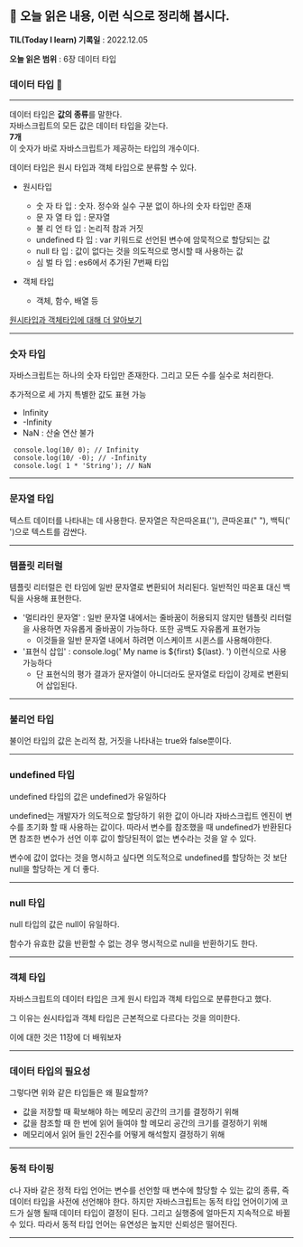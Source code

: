 ## 📕 오늘 읽은 내용, 이런 식으로 정리해 봅시다.

**TIL(Today I learn) 기록일** : 2022.12.05

**오늘 읽은 범위** : 6장 데이터 타입

### 데이터 타입 📑

---

데이터 타입은 **값의 종류**를 말한다.   
자바스크립트의 모든 값은 데이터 타입을 갖는다.   
**7개**   
이 숫자가 바로 자바스크립트가 제공하는 타입의 개수이다.   

데이터 타입은 원시 타입과 객체 타입으로 분류할 수 있다.


- 원시타입
  - 숫 자      타 입 : 숫자. 정수와 실수 구분 없이 하나의 숫자 타입만 존재
  - 문 자 열    타 입 : 문자열
  - 불 리 언    타 입 : 논리적 참과 거짓
  - undefined 타 입 : var 키워드로 선언된 변수에 암묵적으로 할당되는 값
  - null      타 입 : 값이 없다는 것을 의도적으로 명시할 때 사용하는 값
  - 심 벌      타 입 : es6에서 추가된 7번째 타입

- 객체 타입
  - 객체, 함수, 배열 등

[원시타입과 객체타입에 대해 더 알아보기](https://html-jc.tistory.com/499)   

---

### 숫자 타입



자바스크립트는 하나의 숫자 타입만 존재한다. 그리고 모든 수를 실수로 처리한다.

추가적으로 세 가지 특별한 값도 표현 가능

 - Infinity
 - -Infinity
 -  NaN : 산술 연산 불가

```
 console.log(10/ 0); // Infinity
 console.log(10/ -0); // -Infinity
 console.log( 1 * 'String'); // NaN

```

---

### 문자열 타입



텍스트 데이터를 나타내는 데 사용한다.
문자열은 작은따온표(''), 큰따온표(" "), 백틱(' ')으로 텍스트를 감싼다.


 
---

### 템플릿 리터럴


 템플릿 리터럴은 런 타임에 일반 문자열로 변환되어 처리된다.
 일반적인 따온표 대신 백틱을 사용해 표현한다.
 
  - '멀티라인 문자열' : 일반 문자열 내에서는 줄바꿈이 허용되지 않지만 템플릿 리터럴을 사용하면 자유롭게 줄바꿈이 가능하다. 또한 공백도 자유롭게 표현가능
    - 이것들을 일반 문자열 내에서 하려면 이스케이프 시퀸스를 사용해야한다.
  - '표현식 삽입' :  console.log(' My name is ${first} ${last}. ') 이런식으로 사용가능하다 
    - 단 표현식의 평가 결과가 문자열이 아니더라도 문자열로 타입이 강제로 변환되어 삽입된다.  

---

### 불리언 타입



불이언 타입의 값은 논리적 참, 거짓을 나타내는 true와 false뿐이다. 


---

### undefined 타입



undefined 타입의 값은 undefined가 유일하다 

undefined는 개발자가 의도적으로 할당하기 위한 값이 아니라 자바스크립트 엔진이 변수를 초기화 할 때 사용하는 값이다.
따라서 변수를 참조했을 때 undefined가 반환된다면 참조한 변수가 선언 이후 값이 할당된적이 없는 변수라는 것을 알 수 있다.

변수에 값이 없다는 것을 명시하고 싶다면 의도적으로 undefined를 할당하는 것 보단 null을 할당하는 게 더 좋다. 


---

### null 타입



null 타입의 값은 null이 유일하다. 

함수가 유효한 값을 반환할 수 없는 경우 명시적으로 null을 반환하기도 한다.



---



### 객체 타입



자바스크립트의 데이터 타입은 크게 원시 타입과 객체 타입으로 분류한다고 했다.

그 이유는 숸시타입과 객체 타입은 근본적으로 다르다는 것을 의미한다. 

이에 대한 것은 11장에 더 배워보자

---

### 데이터 타입의 필요성



그렇다면 위와 같은 타입들은  왜 필요할까?

- 값을 저장할 때 확보해야 하는 메모리 공간의 크기를 결정하기 위해
- 값을 참조할 때 한 번에 읽어 들여야 할 메모리 공간의 크기를 결정하기 위해
- 메모리에서 읽어 들인 2진수를 어떻게 해석할지 결정하기 위해

---

### 동적 타이핑



 c나 자바 같은 정적 타입 언어는 변수를 선언할 때 변수에 할당할 수 있는 값의 종류, 즉 데이터 타입을 사전에 선언해야 한다.
 하지만 자바스크립트는 동적 타입 언어이기에 코드가 실행 될때 데이터 타입이 결정이 된다. 그리고 실행중에 얼마든지 지속적으로 바뀔 수 있다.
 따라서 동적 타입 언어는 유연성은 높지만 신뢰성은 떨어진다.




---
